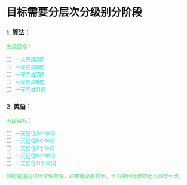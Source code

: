 <style type = "text/css">
p {
  color:rgb(80, 219, 107);
}
li {
  color:rgb(46, 226, 215)
}
h4:nth-of-type(odd){
  background-color:rgb(247, 142, 131)
  
}
h4:nth-of-type(even){
  background-color:rgb(140, 131, 247)
  
}
</style>
# 目标需要分层次分级别分阶段

### 1. 算法：   
五级目标：
 - [ ] 一天完成3题
 - [ ] 一天完成5题
 - [ ] 一天完成7题
 - [ ] 一天完成9题
 - [ ] 一天完成11题   
  
### 2. 英语：
五级目标：
 - [ ] 一天记住3个单词
 - [ ] 一天记住5个单词
 - [ ] 一天记住7个单词
 - [ ] 一天记住9个单词
 - [ ] 一天记住11个单词
 
暂时就这两项日常任务吧，如果有必要的话，里面的目标参数还可以改一改。


 
